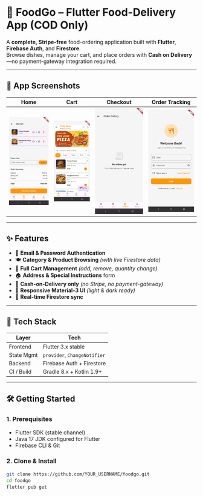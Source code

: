 # 🍔 FoodGo – Flutter Food-Delivery App (COD Only)

A **complete, Stripe-free** food-ordering application built with **Flutter**, **Firebase Auth**, and **Firestore**.  
Browse dishes, manage your cart, and place orders with **Cash on Delivery**—no payment-gateway integration required.

---

## 📱 App Screenshots

| Home | Cart | Checkout | Order Tracking |
|------|------|----------|----------------|
| ![Home](assets/1000062228.png?raw=true) | ![Cart](assets/1000062226.png?raw=true) | ![Checkout](assets/1000062229.png?raw=true) | ![Tracking](assets/1000062240.png?raw=true) |

---

## ✨ Features

- 🔐 **Email & Password Authentication**
- 🍽️ **Category & Product Browsing** *(with live Firestore data)*
- 🛒 **Full Cart Management** *(add, remove, quantity change)*
- 🏠 **Address & Special Instructions** form
- 🚚 **Cash-on-Delivery only** *(no Stripe, no payment-gateway)*
- 📱 **Responsive Material-3 UI** *(light & dark ready)*
- 🔄 **Real-time Firestore sync**

---

## 🚀 Tech Stack

| Layer       | Tech                                                                 |
|-------------|----------------------------------------------------------------------|
| Frontend    | Flutter 3.x stable                                                   |
| State Mgmt  | `provider`, `ChangeNotifier`                                         |
| Backend     | Firebase Auth + Firestore                                            |
| CI / Build  | Gradle 8.x + Kotlin 1.9+                                             |

---

## 🛠️ Getting Started

### 1. Prerequisites
- Flutter SDK (stable channel)
- Java 17 JDK configured for Flutter
- Firebase CLI & Git

### 2. Clone & Install
```bash
git clone https://github.com/YOUR_USERNAME/foodgo.git
cd foodgo
flutter pub get